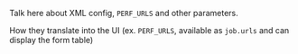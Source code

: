 
Talk here about XML config, `PERF_URLS` and other parameters.

How they translate into the UI (ex. `PERF_URLS`, available as `job.urls` and can display the form table)
